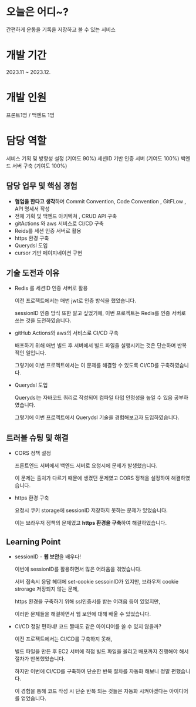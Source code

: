 # 오늘은 어디~?
간편하게 운동을 기록을 저장하고 볼 수 있는 서비스
 
# 개발 기간  
2023.11 ~ 2023.12. 

# 개발 인원  
프론트1명 / 백엔드 1명

# 담당 역할
서비스 기획 및 방향성 설정 (기여도 90%)
세션ID 기반 인증 서버 (기여도 100%)
백엔드 서버 구축 (기여도 100%)

## 담당 업무 및 핵심 경험

- **협업을 한다고 생각**하며 Commit Convention, Code Convention , GitFLow , API 명세서 작성
- 전체 기획 및 백엔드 아키텍쳐 , CRUD API 구축
- gitActions 와 aws 서비스로 CI/CD 구축
- Reids를 세션 인증 서버로 활용
- https 환경 구축
- Querydsl 도입
- cursor 기반 페이지네이션 구현

## 기술 도전과 이유

- Redis 를 세션ID 인증 서버로 활용
    
    이전 프로젝트에서는 매번 jwt로 인증 방식을 했었습니다.
    
    sessionID 인증 방식 또한 알고 싶었기에, 이번 프로젝트는 Redis를 인증 서버로 쓰는 것을 도전하였습니다.  
    
- gitHub Actions와 aws의 서비스로 CI/CD 구축
    
    배포하기 위해 매번 빌드 후 서버에서 빌드 파일을 실행시키는 것은 단순하며 반복적인 일입니다. 
    
    그렇기에 이번 프로젝트에서는 이 문제를 해결할 수 있도록 CI/CD를 구축하였습니다. 
    

- Querydsl 도입
    
    Querydsl는 자바코드 쿼리로 작성되어 컴파일 타입 안정성을 높일 수 있음 공부하였습니다. 
    
    그렇기에 이번 프로젝트에서 Querydsl 기술을 경험해보고자 도입하였습니다.
    

## 트러블 슈팅 및 해결

- CORS 정책 설정
    
    프론트엔드 서버에서 백엔드 서버로 요청시에 문제가 발생했습니다. 
    
    이 문제는 출처가 다르기 때문에 생겼던 문제였고  CORS 정책을 설정하여 해결하였습니다. 
    

- https 환경 구축
    
    요청시 쿠키 storage에 sessionID 저장하지 못하는 문제가 있었습니다.
    
    이는 브라우저 정책의 문제였고 **https 환경을 구축**하여 해결하였습니다.
    

## Learning Point

- sessionID - **웹 보안**을 배우다!
    
    이번에 sessionID를 활용하면서 많은 어려움을 겪었습니다. 
    
    서버 접속시 응답 헤더에 set-cookie sessoinID가 있지만, 브라우저 cookie strorage 저장되지 않는 문제, 
    
    https 환경을 구축하기 위해 ssl인증서를 받는 어려움 등이 있었지만, 
    
    이러한 문제들을 해결하면서 웹 보안에 대해 배울 수 있었습니다.
    
- CI/CD 정말 편하네! 코드 짤때도 같은 아이디어를 쓸 수 있지 않을까?
    
    이전 프로젝트에서는 CI/CD를 구축하지 못해, 
    
    빌드 파일을 만든 후 EC2 서버에 직접 빌드 파일을 올리고 배포까지 진행해야 해서 절차가 반복했었습니다. 
    
    하지만 이번에 CI/CD를 구축하여 단순한 반복 절차를 자동화 해보니 정말 편했습니다.
    
    이 경험을 통해 코드 작성 시 단순 반복 되는 것들은 자동화 시켜야겠다는 아이디어를 얻었습니다.
